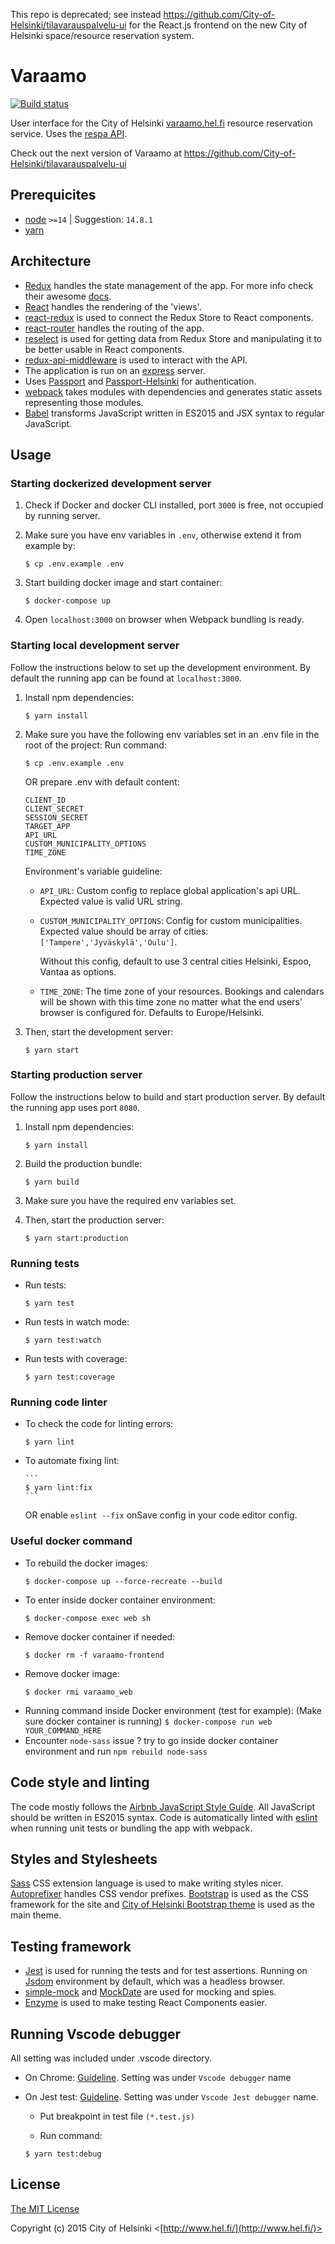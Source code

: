 This repo is deprecated; see instead https://github.com/City-of-Helsinki/tilavarauspalvelu-ui for the React.js frontend on the new City of Helsinki space/resource reservation system.

# Varaamo

[![Build status](https://travis-ci.org/City-of-Helsinki/varaamo.svg?branch=develop)](https://travis-ci.org/City-of-Helsinki/varaamo)

User interface for the City of Helsinki [varaamo.hel.fi](https://varaamo.hel.fi/) resource reservation service. Uses the [respa API](http://api.hel.fi/respa/v1/).

Check out the next version of Varaamo at https://github.com/City-of-Helsinki/tilavarauspalvelu-ui

## Prerequicites

- [node](http://nodejs.org/) `>=14` | Suggestion: `14.8.1`
- [yarn](https://yarnpkg.com/)

## Architecture

- [Redux](https://github.com/reactjs/redux) handles the state management of the app. For more info check their awesome [docs](http://redux.js.org/).
- [React](https://facebook.github.io/react/) handles the rendering of the 'views'.
- [react-redux](https://github.com/reactjs/react-redux) is used to connect the Redux Store to React components.
- [react-router](https://github.com/ReactTraining/react-router) handles the routing of the app.
- [reselect](https://github.com/reactjs/reselect) is used for getting data from Redux Store and manipulating it to be better usable in React components.
- [redux-api-middleware](https://github.com/agraboso/redux-api-middleware) is used to interact with the API.
- The application is run on an [express](http://expressjs.com/) server.
- Uses [Passport](https://github.com/jaredhanson/passport) and [Passport-Helsinki](https://github.com/City-of-Helsinki/passport-helsinki) for authentication.
- [webpack](https://webpack.github.io/) takes modules with dependencies and generates static assets representing those modules.
- [Babel](https://babeljs.io/) transforms JavaScript written in ES2015 and JSX syntax to regular JavaScript.

## Usage

### Starting dockerized development server

1. Check if Docker and docker CLI installed, port `3000` is free, not occupied by running server.

2. Make sure you have env variables in `.env`, otherwise extend it from example by:
   ```
   $ cp .env.example .env
   ```
3. Start building docker image and start container:
   ```
   $ docker-compose up
   ```
4. Open `localhost:3000` on browser when Webpack bundling is ready.

### Starting local development server

Follow the instructions below to set up the development environment.
By default the running app can be found at `localhost:3000`.

1. Install npm dependencies:

   ```
   $ yarn install
   ```

2. Make sure you have the following env variables set in an .env file in the root of the project:
   Run command:

   ```
   $ cp .env.example .env
   ```

   OR prepare .env with default content:

   ```
   CLIENT_ID
   CLIENT_SECRET
   SESSION_SECRET
   TARGET_APP
   API_URL
   CUSTOM_MUNICIPALITY_OPTIONS
   TIME_ZONE
   ```

   Environment's variable guideline:

   - `API_URL`:
     Custom config to replace global application's api URL. Expected value is valid URL string.

   - `CUSTOM_MUNICIPALITY_OPTIONS`:
     Config for custom municipalities. Expected value should be array of cities: `['Tampere','Jyväskylä','Oulu']`.

     Without this config, default to use 3 central cities Helsinki, Espoo, Vantaa as options.

   - `TIME_ZONE`:
     The time zone of your resources. Bookings and calendars will be shown with this time zone no matter what the end users' browser is configured for. Defaults to Europe/Helsinki.

3. Then, start the development server:

   ```
   $ yarn start
   ```

### Starting production server

Follow the instructions below to build and start production server.
By default the running app uses port `8080`.

1. Install npm dependencies:

   ```
   $ yarn install
   ```

2. Build the production bundle:

   ```
   $ yarn build
   ```

3. Make sure you have the required env variables set.

4. Then, start the production server:

   ```
   $ yarn start:production
   ```

### Running tests

- Run tests:

  ```
  $ yarn test
  ```

- Run tests in watch mode:

  ```
  $ yarn test:watch
  ```

- Run tests with coverage:

  ```
  $ yarn test:coverage
  ```

### Running code linter

- To check the code for linting errors:

  ```
  $ yarn lint
  ```

- To automate fixing lint:

      ```
      $ yarn lint:fix
      ```

  OR enable `eslint --fix` onSave config in your code editor config.

### Useful docker command

- To rebuild the docker images:
  ```
  $ docker-compose up --force-recreate --build
  ```
- To enter inside docker container environment:
  ```
  $ docker-compose exec web sh
  ```
- Remove docker container if needed:
  ```
  $ docker rm -f varaamo-frontend
  ```
- Remove docker image:
  ```
  $ docker rmi varaamo_web
  ```
- Running command inside Docker environment (test for example):
  (Make sure docker container is running)
  `$ docker-compose run web YOUR_COMMAND_HERE`
- Encounter `node-sass` issue ? try to go inside docker container environment and run `npm rebuild node-sass`

## Code style and linting

The code mostly follows the [Airbnb JavaScript Style Guide](https://github.com/airbnb/javascript).
All JavaScript should be written in ES2015 syntax.
Code is automatically linted with [eslint](http://eslint.org/) when running unit tests or bundling the app with webpack.

## Styles and Stylesheets

[Sass](http://sass-lang.com/) CSS extension language is used to make writing styles nicer. [Autoprefixer](https://github.com/postcss/autoprefixer) handles CSS vendor prefixes.
[Bootstrap](http://getbootstrap.com/) is used as the CSS framework for the site and [City of Helsinki Bootstrap theme](https://github.com/City-of-Helsinki/hel-bootstrap-3) is used as the main theme.

## Testing framework

- [Jest](https://jestjs.io/) is used for running the tests and for test assertions. Running on [Jsdom](https://github.com/jsdom/jsdom) environment by default, which was a headless browser.
- [simple-mock](https://github.com/jupiter/simple-mock) and [MockDate](https://github.com/boblauer/MockDate) are used for mocking and spies.
- [Enzyme](https://github.com/airbnb/enzyme) is used to make testing React Components easier.

## Running Vscode debugger

All setting was included under .vscode directory.

- On Chrome:
  [Guideline](https://code.visualstudio.com/blogs/2016/02/23/introducing-chrome-debugger-for-vs-code). Setting was under `Vscode debugger` name
- On Jest test:
  [Guideline](https://jestjs.io/docs/en/troubleshooting#debugging-in-vs-code). Setting was under `Vscode Jest debugger` name.

  - Put breakpoint in test file `(*.test.js)`

  - Run command:

  ```
  $ yarn test:debug
  ```

## License

[The MIT License](http://opensource.org/licenses/MIT)

Copyright (c) 2015 City of Helsinki <[http://www.hel.fi/](http://www.hel.fi/)>
